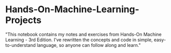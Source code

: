 # Hands-On-Machine-Learning-Projects
"This notebook contains my notes and exercises from Hands-On Machine Learning - 3rd Edition. I’ve rewritten the concepts and code in simple, easy-to-understand language, so anyone can follow along and learn."
